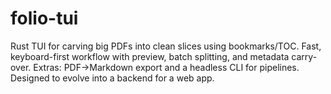 # folio-tui
Rust TUI for carving big PDFs into clean slices using bookmarks/TOC. Fast, keyboard-first workflow with preview, batch splitting, and metadata carry-over. Extras: PDF→Markdown export and a headless CLI for pipelines. Designed to evolve into a backend for a web app.
